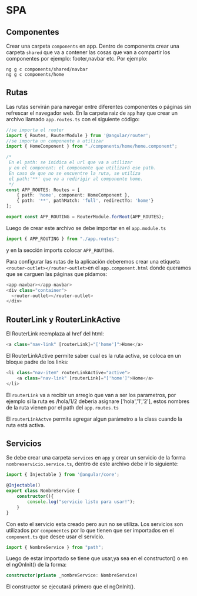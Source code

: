 # SPA

## Componentes
Crear una carpeta `components` en app.
Dentro de components crear una carpeta `shared` que va a contener las cosas que van a compartir los componentes por ejemplo: footer,navbar etc.
Por ejemplo:
```shell
ng g c components/shared/navbar
ng g c components/home
```

## Rutas
Las rutas servirán para navegar entre diferentes componentes o páginas sin refrescar el navegador web.
En la carpeta raiz de `app` hay que crear un archivo llamado `app.routes.ts` con el siguiente código:
```typescript
//se importa el router
import { Routes, RouterModule } from '@angular/router';
//se importa un componente a utilizar
import { HomeComponent } from "./components/home/home.component";

/*
 En el path: se inidica el url que va a utilizar
 y en el component: el componente que utilizará ese path.
 En caso de que no se encuentre la ruta, se utiliza
 el path:'**' que va a redirigir al componente home.
 */
const APP_ROUTES: Routes = [
    { path: 'home', component: HomeComponent },
    { path: '**', pathMatch: 'full', redirectTo: 'home'}
];

export const APP_ROUTING = RouterModule.forRoot(APP_ROUTES);
```
Luego de crear este archivo se debe importar en el `app.module.ts`
```typescript
import { APP_ROUTING } from "./app.routes";
```
y en la sección imports colocar `APP_ROUTING`.

Para configurar las rutas de la aplicación deberemos crear una etiqueta `<router-outlet></router-outlet>`en el `app.component.html` donde queramos que se carguen las páginas que pidamos:
```typescript
<app-navbar></app-navbar>
<div class="container">
  <router-outlet></router-outlet>
</div>
```

## RouterLink y RouterLinkActive
El RouterLink reemplaza al href del html:
```typescript
<a class="nav-link" [routerLink]="['home']">Home</a>
```
El RouterLinkActive permite saber cual es la ruta activa, se coloca en un bloque padre de los links:
```typescript
<li class="nav-item" routerLinkActive="active">
    <a class="nav-link" [routerLink]="['home']">Home</a>
</li>
```

El `routerLink` va a recibir un arreglo que van a ser los parametros, por ejemplo si la ruta es /hola/1/2 deberia asignare ['hola','1','2'], estos nombres de la ruta vienen por el path del `app.routes.ts`

El `routerLinkActve` permite agregar algun parámetro a la class cuando la ruta está activa.

## Servicios
Se debe crear una carpeta `services` en `app` y crear un servicio de la forma `nombreservicio.service.ts`,
dentro de este archivo debe ir lo siguiente:
```typescript
import { Injectable } from '@angular/core';

@Injectable()
export class NombreService {
    constructor(){
        console.log("servicio listo para usar!");
    }
}
```
Con esto el servicio esta creado pero aun no se utiliza.
Los servicios son utilizados por `componentes` por lo que tienen que ser importados en el `component.ts` que desee usar el servicio.
```typescript
import { NombreService } from "path";
```
Luego de estar importado se tiene que usar,ya sea en el constructor() o en el ngOnInit() de la forma:
```typescript
constructor(private _nombreService: NombreService)
```
El constructor se ejecutará primero que el ngOnInit().